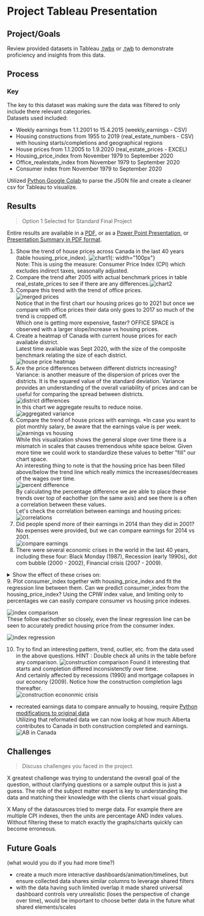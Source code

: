 # Project Tableau Presentation

## Project/Goals
Review provided datasets in Tableau [.twbx](https://github.com/cboyda/LighthouseLabs/raw/main/Project-Tableau/Tableau_Project.twbx) or [.twb](https://github.com/cboyda/LighthouseLabs/blob/main/Project-Tableau/Tableau_Project.twb) to demonstrate proficiency and insights from this data.

## Process
### Key
The key to this dataset was making sure the data was filtered to only include there relevant categories.<br>
Datasets used included:
* Weekly earnings from 1.1.2001 to 15.4.2015 (weekly_earnings - CSV)
* Housing constructions from 1955 to 2019 (real_estate_numbers - CSV) with housing starts/completions and geographical regions
* House prices from 1.1.2005 to 1.9.2020 (real_estate_prices - EXCEL)
* Housing_price_index from November 1979 to September 2020
* Office_realestate_index from November 1979 to September 2020
* Consumer index from November 1979 to September 2020

Utilized [Python Google Colab](https://github.com/cboyda/LighthouseLabs/blob/main/Project-Tableau/data/Tableau_Weekly_Earnings_JSON_Parse.ipynb) to parse the JSON file and create a cleaner csv for Tableau to visualize.

## Results
> Option 1 Selected for Standard Final Project

Entire results are available in a [PDF](https://github.com/cboyda/LighthouseLabs/blob/main/Project-Tableau/Tableau-Project.pdf), or as a [Power Point Presentation](https://github.com/cboyda/LighthouseLabs/raw/main/Project-Tableau/Presentation%20Canadian%20Housing.pptx), or [Presentation Summary in PDF format](https://github.com/cboyda/LighthouseLabs/blob/main/Project-Tableau/Presentation%20Canadian%20Housing.pdf).

1. Show the trend of house prices across Canada in the last 40 years (table housing_price_index). ![chart1](https://raw.githubusercontent.com/cboyda/LighthouseLabs/main/Project-Tableau/images/1-house-prices-last-40years-CPI.png){: width="100px"}<br>
Note: This is using the measure: Consumer Price Index (CPI) which excludes indirect taxes, seasonally adjusted.
2. Compare the trend after 2005 with actual benchmark prices in table real_estate_prices to see if there are any differences.![chart2](https://github.com/cboyda/LighthouseLabs/blob/main/Project-Tableau/images/2-house-prices-2005-vs-benchmarkc.png)
3. Compare this trend with the trend of office prices. <br>
![merged prices](https://raw.githubusercontent.com/cboyda/LighthouseLabs/main/Project-Tableau/images/3-housing-vs-officec.png)<br>
Notice that in the first chart our housing prices go to 2021 but once we compare with office prices their data only goes to 2017 so much of the trend is cropped off.<br>
   Which one is getting more expensive, faster? OFFICE SPACE is observed with a larger slope/increase vs housing prices.
4. Create a heatmap of Canada with current house prices for each available district.<br>
Latest time available was Sept 2020, with the size of the composite benchmark relating the size of each district.<br>
![house price heatmap](https://raw.githubusercontent.com/cboyda/LighthouseLabs/main/Project-Tableau/images/4-heatmap-house-prices-by-districtb.png)
5. Are the price differences between different districts increasing?
Variance: is another measure of the dispersion of prices over the districts. It is the squared value of the standard deviation. Variance provides an understanding of the overall variability of prices and can be useful for comparing the spread between districts.  
![district differences](https://raw.githubusercontent.com/cboyda/LighthouseLabs/main/Project-Tableau/images/5-noisey-districts.png)
<br>In this chart we aggregate results to reduce noise.
![aggregated variance](https://raw.githubusercontent.com/cboyda/LighthouseLabs/main/Project-Tableau/images/5-aggregated_annual_districts.png)
6. Compare the trend of house prices with earnings. *In case you want to plot monthly salary, be aware that the earnings value is per week.<br>
![earnings vs housing](https://raw.githubusercontent.com/cboyda/LighthouseLabs/main/Project-Tableau/images/6-housing-vs-earnings.png)
<br> While this visualization shows the general slope over time there is a mismatch in scales that causes tremendous white space below.  Given more time we could work to standardize these values to better "fill" our chart space.<br> An interesting thing to note is that the housing price has been filled above/below the trend line which really mimics the increases/decreases of the wages over time.<br>
![percent difference](https://raw.githubusercontent.com/cboyda/LighthouseLabs/main/Project-Tableau/images/6-overlay-percent-difference-housing-vs-earnings.png)
<br>By calculating the percentage difference we are able to place these trends over top of eachother (on the same axis) and see there is a often a correlation between these values.<br>Let's check the correlation between earnings and housing prices:<br>
![correlations](https://raw.githubusercontent.com/cboyda/LighthouseLabs/main/Project-Tableau/images/6-annual-correlation-between-housing-earning.png)
7. Did people spend more of their earnings in 2014 than they did in 2001?
No expenses were provided, but we can compare earnings for 2014 vs 2001.<br>
![compare earnings](https://raw.githubusercontent.com/cboyda/LighthouseLabs/main/Project-Tableau/images/7-compare-earnings-values.png)
8. There were several economic crises in the world in the last 40 years, including these four: Black Monday (1987), Recession (early 1990s), dot com bubble (2000 - 2002), Financial crisis (2007 - 2009). 
<details>
  <summary>Show the effect of these crises on:</summary>
  
   * a) Earnings
![earnings](https://raw.githubusercontent.com/cboyda/LighthouseLabs/main/Project-Tableau/images/8a-earnings-province-economic-crisis.png)
   * b) House prices
![housing prices](https://raw.githubusercontent.com/cboyda/LighthouseLabs/main/Project-Tableau/images/8b-housing-economic-crisis.png)
   * c) Office prices
![office prices](https://raw.githubusercontent.com/cboyda/LighthouseLabs/main/Project-Tableau/images/8c-office-economic-crisis.png)
   * d) House constructions
![housing construction](https://raw.githubusercontent.com/cboyda/LighthouseLabs/main/Project-Tableau/images/8d-construction-economic-crisis.png)
   * e) Consumer index
![cpi](https://github.com/cboyda/LighthouseLabs/blob/main/Project-Tableau/images/8e-cpi-economic-crisis.png)
  
</details>
9. Plot consumer_index together with housing_price_index and fit the regression line between them. Can we predict consumer_index from the housing_price_index?
Using the CPIW index value, and limiting only to percentages we can easily compare consumer vs housing price indexes.<br>

![index comparison](https://raw.githubusercontent.com/cboyda/LighthouseLabs/main/Project-Tableau/images/9-index-comparisonb.png)
<br>These follow eachother so closely, even the linear regression line can be seen to accurately predict housing price from the consumer index.<br>

![index regression](https://raw.githubusercontent.com/cboyda/LighthouseLabs/main/Project-Tableau/images/9-regression-index.png)<br>

10. Try to find an interesting pattern, trend, outlier, etc. from the data used in the above questions.
    HINT : Double check all units in the table before any comparison.
![construction comparison](https://raw.githubusercontent.com/cboyda/LighthouseLabs/main/Project-Tableau/images/10-construction.png)
Found it interesting that starts and completion differed inconsistenctly over time.<br>
And certainly affected by recessions (1990) and mortgage collapses in our econony (2009).  Notice how the construction completion lags thereafter.<br>
![construction econonmic crisis](https://raw.githubusercontent.com/cboyda/LighthouseLabs/main/Project-Tableau/images/10-CAN-construction-economic-crisis.png)


* recreated earnings data to compare annually to housing, require [Python modifications to original data](https://github.com/cboyda/LighthouseLabs/blob/main/Project-Tableau/data/Modify_Earnings_Annually.ipynb)
<br>Utilizing that reformated data we can now lookg at how much Alberta contributes to Canada in both construction completed and earnings.  
![AB in Canada](https://raw.githubusercontent.com/cboyda/LighthouseLabs/main/Project-Tableau/images/10-AB-Can-construction-earningsb.png)
## Challenges 
> Discuss challenges you faced in the project.

X greatest challenge was trying to understand the overall goal of the question, without clarifying questions or a sample output this is just a guess.  The role of the subject matter expert is key to understanding the data and matching their knowledge with the clients chart visual goals.  

X Many of the datasources tried to merge data.  For example there are multiple CPI indexes, then the units are percentage AND index values.  Without filtering these to match exactly the graphs/charts quickly can become erroneous.

## Future Goals
(what would you do if you had more time?)
* create a much more interactive dashboards/animation/timelines, but ensure collected data shares similar columns to leverage shared filters
* with the data having such limited overlap it made shared universal dashboard controls very unrealistic (loses the perspective of change over time), would be important to choose better data in the future what shared elements/scales
